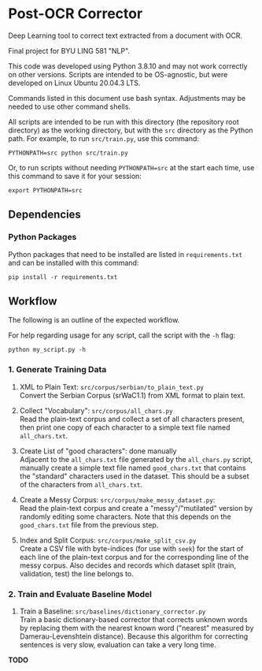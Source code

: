 # Post-OCR Corrector

Deep Learning tool to correct text extracted from a document with OCR.

Final project for BYU LING 581 "NLP".

This code was developed using Python 3.8.10 and may not work correctly on other versions.
Scripts are intended to be OS-agnostic, but were developed on Linux Ubuntu 20.04.3 LTS.

Commands listed in this document use bash syntax. Adjustments may be needed to use other command shells.

All scripts are intended to be run with this directory (the repository root directory) as the working directory,
but with the `src` directory as the Python path. For example, to run `src/train.py`, use this command:
```shell
PYTHONPATH=src python src/train.py 
```

Or, to run scripts without needing `PYTHONPATH=src` at the start each time, use this command to save it for your session:
```shell
export PYTHONPATH=src
```


## Dependencies

### Python Packages

Python packages that need to be installed are listed in `requirements.txt` and can be installed with this command:
```shell
pip install -r requirements.txt
```


## Workflow

The following is an outline of the expected workflow.

For help regarding usage for any script, call the script with the `-h` flag:
```shell
python my_script.py -h
```

### 1. Generate Training Data

1. XML to Plain Text: `src/corpus/serbian/to_plain_text.py`  
    Convert the Serbian Corpus (srWaC1.1) from XML format to plain text.

2. Collect "Vocabulary": `src/corpus/all_chars.py`  
    Read the plain-text corpus and collect a set of all characters present, then print one copy of each character to a
    simple text file named `all_chars.txt`.

3. Create List of "good characters": done manually  
    Adjacent to the `all_chars.txt` file generated by the `all_chars.py` script, manually create a simple text file named
    `good_chars.txt` that contains the "standard" characters used in the dataset. This should be a subset of the
    characters from `all_chars.txt`.

4. Create a Messy Corpus: `src/corpus/make_messy_dataset.py`:  
    Read the plain-text corpus and create a "messy"/"mutilated" version by randomly editing some characters. Note that
    this depends on the `good_chars.txt` file from the previous step.

5. Index and Split Corpus: `src/corpus/make_split_csv.py`  
    Create a CSV file with byte-indices (for use with `seek`) for the start of each line of the plain-text corpus and for
    the corresponding line of the messy corpus. Also decides and records which dataset split (train, validation, test)
    the line belongs to.

### 2. Train and Evaluate Baseline Model

1. Train a Baseline: `src/baselines/dictionary_corrector.py`  
    Train a basic dictionary-based corrector that corrects unknown words by replacing them with the nearest known word
    ("nearest" measured by Damerau-Levenshtein distance). Because this algorithm for correcting sentences is very slow,
    evaluation can take a very long time.

**TODO**
